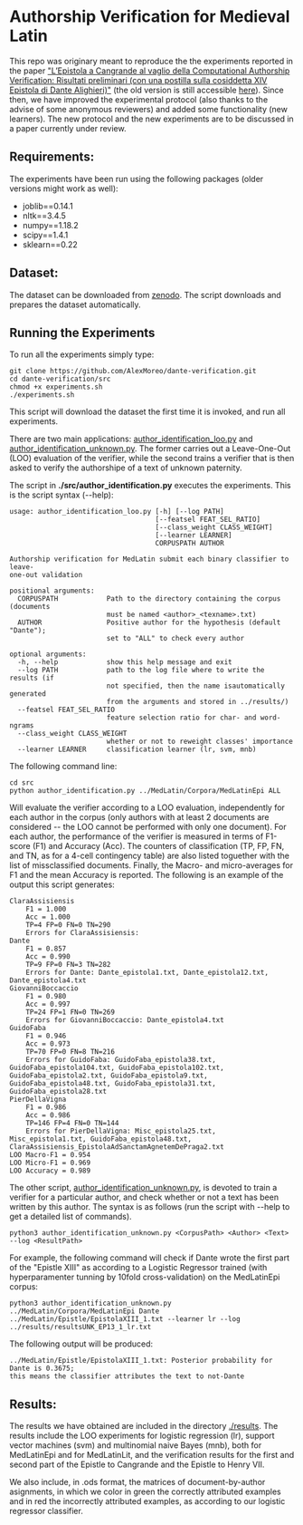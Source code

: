 # Authorship Verification for Medieval Latin 

This repo was originary meant to reproduce the the experiments reported in the paper
["L’Epistola a Cangrande al vaglio della Computational Authorship Verification: Risultati preliminari (con una postilla sulla cosiddetta XIV Epistola di Dante Alighieri)"](https://www.academia.edu/42297516/L_Epistola_a_Cangrande_al_vaglio_della_Computational_Authorship_Verification_risultati_preliminari_con_una_postilla_sulla_cosiddetta_XIV_Epistola_di_Dante_Alighieri_in_Nuove_inchieste_sull_Epistola_a_Cangrande_a_c._di_A._Casadei_Pisa_Pisa_University_Press_pp._153-192)
(the old version is still accessible [here](https://zenodo.org/record/3903236)). 
Since then, we have improved the experimental protocol (also thanks to the advise of some anonymous reviewers) and added some
functionality (new learners). The new protocol and the new experiments are to be discussed in a paper currently
under review. 

## Requirements:
The experiments have been run using the following packages (older versions might work as well):
* joblib==0.14.1
* nltk==3.4.5
* numpy==1.18.2
* scipy==1.4.1
* sklearn==0.22

## Dataset:
The dataset can be downloaded from [zenodo](https://zenodo.org/record/4298503). 
The script downloads and prepares the dataset automatically.

## Running the Experiments
To run all the experiments simply type:

```
git clone https://github.com/AlexMoreo/dante-verification.git
cd dante-verification/src
chmod +x experiments.sh
./experiments.sh
```

This script will download the dataset the first time it is invoked, and run all experiments.

There are two main applications: [author_identification_loo.py](./src/author_identification_loo.py)
and [author_identification_unknown.py](./src/author_identification_unknown.py). The former carries out
a Leave-One-Out (LOO) evaluation of the verifier, while the second trains a verifier that is then asked to 
verify the authorshipe of a text of unknown paternity. 

The script in __./src/author_identification.py__ executes the experiments. This is the script syntax (--help):

```
usage: author_identification_loo.py [-h] [--log PATH]
                                    [--featsel FEAT_SEL_RATIO]
                                    [--class_weight CLASS_WEIGHT]
                                    [--learner LEARNER]
                                    CORPUSPATH AUTHOR

Authorship verification for MedLatin submit each binary classifier to leave-
one-out validation

positional arguments:
  CORPUSPATH            Path to the directory containing the corpus (documents
                        must be named <author>_<texname>.txt)
  AUTHOR                Positive author for the hypothesis (default "Dante");
                        set to "ALL" to check every author

optional arguments:
  -h, --help            show this help message and exit
  --log PATH            path to the log file where to write the results (if
                        not specified, then the name isautomatically generated
                        from the arguments and stored in ../results/)
  --featsel FEAT_SEL_RATIO
                        feature selection ratio for char- and word-ngrams
  --class_weight CLASS_WEIGHT
                        whether or not to reweight classes' importance
  --learner LEARNER     classification learner (lr, svm, mnb)

```

The following command line:
```
cd src
python author_identification.py ../MedLatin/Corpora/MedLatinEpi ALL
```

Will evaluate the verifier according to a LOO evaluation, independently for each author 
in the corpus (only authors with at least 2 documents are considered -- the LOO cannot be
performed with only one document).
For each author, the performance of the verifier is measured in terms of F1-score (F1) and Accuracy (Acc).
The counters of classification (TP, FP, FN, and TN, as for a 4-cell contingency table) are also listed toguether with the
list of missclassified documents.
Finally, the Macro- and micro-averages for F1 and the mean Accuracy is reported.
The following is an example of the output this script generates:

```
ClaraAssisiensis
	F1 = 1.000
	Acc = 1.000
	TP=4 FP=0 FN=0 TN=290
	Errors for ClaraAssisiensis: 
Dante
	F1 = 0.857
	Acc = 0.990
	TP=9 FP=0 FN=3 TN=282
	Errors for Dante: Dante_epistola1.txt, Dante_epistola12.txt, Dante_epistola4.txt
GiovanniBoccaccio
	F1 = 0.980
	Acc = 0.997
	TP=24 FP=1 FN=0 TN=269
	Errors for GiovanniBoccaccio: Dante_epistola4.txt
GuidoFaba
	F1 = 0.946
	Acc = 0.973
	TP=70 FP=0 FN=8 TN=216
	Errors for GuidoFaba: GuidoFaba_epistola38.txt, GuidoFaba_epistola104.txt, GuidoFaba_epistola102.txt, GuidoFaba_epistola2.txt, GuidoFaba_epistola9.txt, GuidoFaba_epistola48.txt, GuidoFaba_epistola31.txt, GuidoFaba_epistola28.txt
PierDellaVigna
	F1 = 0.986
	Acc = 0.986
	TP=146 FP=4 FN=0 TN=144
	Errors for PierDellaVigna: Misc_epistola25.txt, Misc_epistola1.txt, GuidoFaba_epistola48.txt, ClaraAssisiensis_EpistolaAdSanctamAgnetemDePraga2.txt
LOO Macro-F1 = 0.954
LOO Micro-F1 = 0.969
LOO Accuracy = 0.989
```

The other script, [author_identification_unknown.py](./src/author_identification_unknown.py), is devoted to
train a verifier for a particular author, and check whether or not a text has been written by this author.
The syntax is as follows (run the script with --help to get a detailed list of commands).

```
python3 author_identification_unknown.py <CorpusPath> <Author> <Text> --log <ResultPath>

```

For example, the following command will check if Dante wrote the first part of the "Epistle XIII" as according
to a Logistic Regressor trained (with hyperparamenter tunning by 10fold cross-validation) on the MedLatinEpi corpus:

```
python3 author_identification_unknown.py ../MedLatin/Corpora/MedLatinEpi Dante ../MedLatin/Epistle/EpistolaXIII_1.txt --learner lr --log ../results/resultsUNK_EP13_1_lr.txt
```

The following output will be produced:

```
../MedLatin/Epistle/EpistolaXIII_1.txt: Posterior probability for Dante is 0.3675; 
this means the classifier attributes the text to not-Dante
```

## Results:

The results we have obtained are included in the directory [./results](./results).
The results include the LOO experiments for logistic regression (lr), support vector machines (svm)
and multinomial naive Bayes (mnb), both for MedLatinEpi and for MedLatinLit, and the verification
results for the first and second part of the Epistle to Cangrande and the Epistle to Henry VII.

We also include, in .ods format, the matrices of document-by-author asignments, in which
we color in green the correctly attributed examples and in red the incorrectly attributed examples,
as according to our logistic regressor classifier. 
